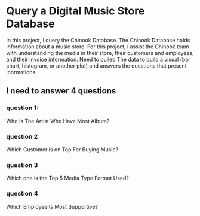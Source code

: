 # Query a Digital Music Store Database
 In this project, I query the Chinook Database. The Chinook Database holds information about a music store. For this project, i assist the Chinook team with understanding the media in their store, their customers and employees, and their invoice information. Need to pulled The data to build a visual (bar chart, histogram, or another plot) and answers the questions that present inormations

 ## I need to answer 4 questions
 ### question 1:
 Who Is The Artist Who Have Most Album?
 ### question 2
 Which Customer is on Top For Buying Music?
 ### question 3
 Which one is the Top 5 Media Type Format Used?
 ### question 4
 Which Employee Is Most Supportive?
